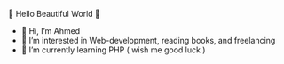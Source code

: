 🌸 Hello Beautiful World 🌸

- 👋 Hi, I’m Ahmed
- 👀 I’m interested in Web-development, reading books, and freelancing
- 🌱 I’m currently learning PHP ( wish me good luck )
<!---
AhmedKenani/AhmedKenani is a ✨ special ✨ repository because its `README.md` (this file) appears on your GitHub profile.
You can click the Preview link to take a look at your changes.
--->
